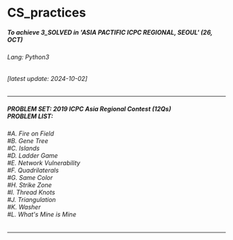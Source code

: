 # CS_practices
##### To achieve 3_SOLVED in 'ASIA PACTIFIC ICPC REGIONAL, SEOUL' (26, OCT)

###### Lang: Python3
###### [latest update: 2024-10-02]
----
##### PROBLEM SET: 2019 ICPC Asia Regional Contest (12Qs) </br>PROBLEM LIST: 
###### #A. Fire on Field </br>#B. Gene Tree </br>#C. Islands </br>#D. Ladder Game </br>#E. Network Vulnerability </br>#F. Quadrilaterals </br>#G. Same Color </br>#H. Strike Zone </br>#I. Thread Knots </br>#J. Triangulation </br>#K. Washer </br>#L. What's Mine is Mine
----

